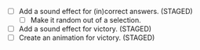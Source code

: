 - [ ] Add a sound effect for (in)correct answers. (STAGED)
	- [ ] Make it random out of a selection.
- [ ] Add a sound effect for victory. (STAGED)
- [ ] Create an animation for victory. (STAGED)